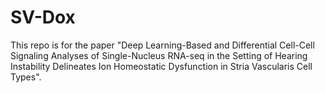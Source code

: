 # SV-Dox

This repo is for the paper "Deep Learning-Based and Differential Cell-Cell Signaling Analyses of Single-Nucleus RNA-seq in the Setting of Hearing Instability Delineates Ion Homeostatic Dysfunction in Stria Vascularis Cell Types".
